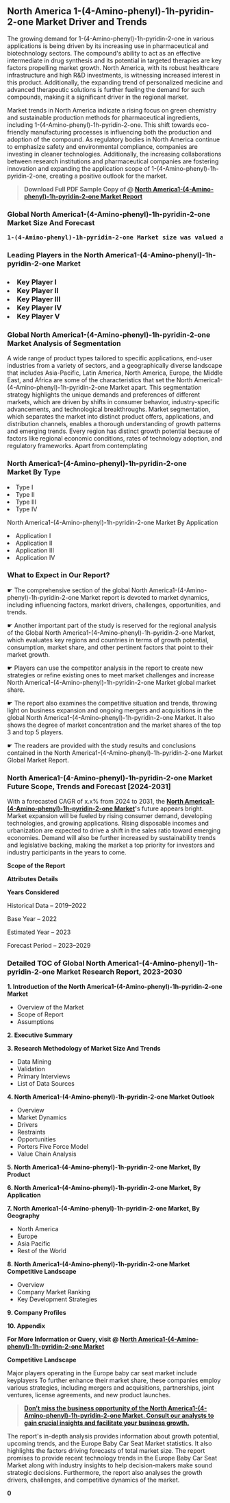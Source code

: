 <p><h2>North America 1-(4-Amino-phenyl)-1h-pyridin-2-one Market Driver and Trends</h2><p>The growing demand for 1-(4-Amino-phenyl)-1h-pyridin-2-one in various applications is being driven by its increasing use in pharmaceutical and biotechnology sectors. The compound's ability to act as an effective intermediate in drug synthesis and its potential in targeted therapies are key factors propelling market growth. North America, with its robust healthcare infrastructure and high R&D investments, is witnessing increased interest in this product. Additionally, the expanding trend of personalized medicine and advanced therapeutic solutions is further fueling the demand for such compounds, making it a significant driver in the regional market.</p><p>Market trends in North America indicate a rising focus on green chemistry and sustainable production methods for pharmaceutical ingredients, including 1-(4-Amino-phenyl)-1h-pyridin-2-one. This shift towards eco-friendly manufacturing processes is influencing both the production and adoption of the compound. As regulatory bodies in North America continue to emphasize safety and environmental compliance, companies are investing in cleaner technologies. Additionally, the increasing collaborations between research institutions and pharmaceutical companies are fostering innovation and expanding the application scope of 1-(4-Amino-phenyl)-1h-pyridin-2-one, creating a positive outlook for the market.</p></p><blockquote id="" class=""><strong>Download Full PDF Sample Copy of @&nbsp;<a href="https://www.verifiedmarketreports.com/download-sample/?rid=73223&utm_source=GitHub-Jan&utm_medium=281" target="_blank">North America1-(4-Amino-phenyl)-1h-pyridin-2-one Market Report</a>&nbsp;&nbsp;</strong></blockquote><h3 id="" class=""><strong>Global&nbsp;North America1-(4-Amino-phenyl)-1h-pyridin-2-one Market Size And Forecast</strong></h3><pre class="reader-text-block__code-block"><strong>1-(4-Amino-phenyl)-1h-pyridin-2-one Market size was valued at USD 15.5 Million in 2022 and is projected to reach USD 25.3 Million by 2030, growing at a CAGR of 6.4% from 2024 to 2030.</strong></pre><h3 id="" class="">Leading Players in the&nbsp;North America1-(4-Amino-phenyl)-1h-pyridin-2-one Market</h3><h3 class=""></Li><Li>Key Player I</Li><Li> Key Player II</Li><Li> Key Player III</Li><Li> Key Player IV</Li><Li> Key Player V</h3><h3 id="" class="">Global&nbsp;North America1-(4-Amino-phenyl)-1h-pyridin-2-one Market Analysis of Segmentation</h3><p id="" class="">A wide range of product types tailored to specific applications, end-user industries from a variety of sectors, and a geographically diverse landscape that includes Asia-Pacific, Latin America, North America, Europe, the Middle East, and Africa are some of the characteristics that set the North America1-(4-Amino-phenyl)-1h-pyridin-2-one Market apart. This segmentation strategy highlights the unique demands and preferences of different markets, which are driven by shifts in consumer behavior, industry-specific advancements, and technological breakthroughs. Market segmentation, which separates the market into distinct product offers, applications, and distribution channels, enables a thorough understanding of growth patterns and emerging trends. Every region has distinct growth potential because of factors like regional economic conditions, rates of technology adoption, and regulatory frameworks. Apart from contemplating</p><h3 id="" class="">North America1-(4-Amino-phenyl)-1h-pyridin-2-one Market&nbsp;By Type</h3><p></Li><Li>Type I</Li><Li> Type II</Li><Li> Type III</Li><Li> Type IV</p><div class="" data-test-id=""><p>North America1-(4-Amino-phenyl)-1h-pyridin-2-one Market&nbsp;By Application</p></div><p class=""></Li><Li>Application I</Li><Li> Application II</Li><Li> Application III</Li><Li> Application IV</p><div class="" data-test-id=""><h3><span class="">What to Expect in Our Report?</span></h3></div><div class="" data-test-id=""><p><span class="">☛ The comprehensive section of the global North America1-(4-Amino-phenyl)-1h-pyridin-2-one Market report is devoted to market dynamics, including influencing factors, market drivers, challenges, opportunities, and trends.</span></p></div><div class="" data-test-id=""><p><span class="">☛ Another important part of the study is reserved for the regional analysis of the Global North America1-(4-Amino-phenyl)-1h-pyridin-2-one Market, which evaluates key regions and countries in terms of growth potential, consumption, market share, and other pertinent factors that point to their market growth.</span></p></div><div class="" data-test-id=""><p><span class="">☛ Players can use the competitor analysis in the report to create new strategies or refine existing ones to meet market challenges and increase North America1-(4-Amino-phenyl)-1h-pyridin-2-one Market global market share.</span></p></div><div class="" data-test-id=""><p><span class="">☛ The report also examines the competitive situation and trends, throwing light on business expansion and ongoing mergers and acquisitions in the global North America1-(4-Amino-phenyl)-1h-pyridin-2-one Market. It also shows the degree of market concentration and the market shares of the top 3 and top 5 players.</span></p></div><div class="" data-test-id=""><p><span class="">☛ The readers are provided with the study results and conclusions contained in the North America1-(4-Amino-phenyl)-1h-pyridin-2-one Market Global Market Report.</span></p></div><div class="" data-test-id=""><h3><span class="">North America1-(4-Amino-phenyl)-1h-pyridin-2-one Market Future Scope, Trends and Forecast [2024-2031]</span></h3></div><div class="" data-test-id=""><p><span class="">With a forecasted CAGR of x.x% from 2024 to 2031, the <strong><a href="https://www.verifiedmarketreports.com/download-sample/?rid=73223&utm_source=GitHub-Jan&utm_medium=281" target="_blank">North America1-(4-Amino-phenyl)-1h-pyridin-2-one Market</a>'</strong>s future appears bright. Market expansion will be fueled by rising consumer demand, developing technologies, and growing applications. Rising disposable incomes and urbanization are expected to drive a shift in the sales ratio toward emerging economies. Demand will also be further increased by sustainability trends and legislative backing, making the market a top priority for investors and industry participants in the years to come.</span></p><p id="ember66" class="ember-view reader-text-block__paragraph"><strong>Scope of the Report</strong></p><p id="ember67" class="ember-view reader-text-block__paragraph"><strong>Attributes Details</strong></p><p id="ember68" class="ember-view reader-text-block__paragraph"><strong>Years Considered</strong></p><p id="ember69" class="ember-view reader-text-block__paragraph">Historical Data &ndash; 2019&ndash;2022</p><p id="ember70" class="ember-view reader-text-block__paragraph">Base Year &ndash; 2022</p><p id="ember71" class="ember-view reader-text-block__paragraph">Estimated Year &ndash; 2023</p><p id="ember72" class="ember-view reader-text-block__paragraph">Forecast Period &ndash; 2023&ndash;2029</p></div><h3 id="" class="">Detailed TOC of Global North America1-(4-Amino-phenyl)-1h-pyridin-2-one Market Research Report, 2023-2030</h3><p id="" class=""><strong>1. Introduction of the North America1-(4-Amino-phenyl)-1h-pyridin-2-one Market</strong></p><ul><li>Overview of the Market</li><li>Scope of Report</li><li>Assumptions</li></ul><p id="" class=""><strong>2. Executive Summary</strong></p><p id="" class=""><strong>3. Research Methodology of Market Size And Trends</strong></p><ul><li>Data Mining</li><li>Validation</li><li>Primary Interviews</li><li>List of Data Sources</li></ul><p id="" class=""><strong>4. North America1-(4-Amino-phenyl)-1h-pyridin-2-one Market Outlook</strong></p><ul><li>Overview</li><li>Market Dynamics</li><li>Drivers</li><li>Restraints</li><li>Opportunities</li><li>Porters Five Force Model</li><li>Value Chain Analysis</li></ul><p id="" class=""><strong>5. North America1-(4-Amino-phenyl)-1h-pyridin-2-one Market, By Product</strong></p><p id="" class=""><strong>6. North America1-(4-Amino-phenyl)-1h-pyridin-2-one Market, By Application</strong></p><p id="" class=""><strong>7. North America1-(4-Amino-phenyl)-1h-pyridin-2-one Market, By Geography</strong></p><ul><li>North America</li><li>Europe</li><li>Asia Pacific</li><li>Rest of the World</li></ul><p id="" class=""><strong>8. North America1-(4-Amino-phenyl)-1h-pyridin-2-one Market Competitive Landscape</strong></p><ul><li>Overview</li><li>Company Market Ranking</li><li>Key Development Strategies</li></ul><p id="" class=""><strong>9. Company Profiles</strong></p><p id="" class=""><strong>10. Appendix</strong></p><p><strong>For More Information or Query, visit&nbsp;@ <a href="https://www.verifiedmarketreports.com/product/1-4-amino-phenyl-1h-pyridin-2-one-market-insights-2019-global-and-chinese-analysis-and-forecast-to-2024/" target="_blank">North America1-(4-Amino-phenyl)-1h-pyridin-2-one Market</a></strong></p><p id="ember61" class="ember-view reader-text-block__paragraph"><strong>Competitive Landscape</strong></p><p id="ember62" class="ember-view reader-text-block__paragraph">Major players operating in the Europe baby car seat market include keyplayers To further enhance their market share, these companies employ various strategies, including mergers and acquisitions, partnerships, joint ventures, license agreements, and new product launches.</p><blockquote id="ember63" class="ember-view reader-text-block__blockquote"><strong><a href="https://www.verifiedmarketreports.com/download-sample/?rid=73223&utm_source=GitHub-Jan&utm_medium=281" target="_blank">Don&rsquo;t miss the business opportunity of the North America1-(4-Amino-phenyl)-1h-pyridin-2-one Market. Consult our analysts to gain crucial insights and facilitate your business growth.</a></strong></blockquote><p id="ember64" class="ember-view reader-text-block__paragraph">The report's in-depth analysis provides information about growth potential, upcoming trends, and the Europe Baby Car Seat Market statistics. It also highlights the factors driving forecasts of total market size. The report promises to provide recent technology trends in the Europe Baby Car Seat Market along with industry insights to help decision-makers make sound strategic decisions. Furthermore, the report also analyses the growth drivers, challenges, and competitive dynamics of the market.</p><p class="ember-view reader-text-block__paragraph"><strong>0</strong></p>
